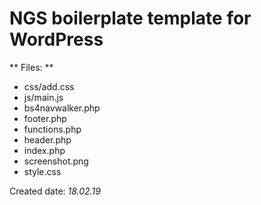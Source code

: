 # NGS boilerplate template for WordPress 
** Files: **
- css/add.css
- js/main.js
- bs4navwalker.php
- footer.php
- functions.php
- header.php
- index.php
- screenshot.png
- style.css

Created date:
*18.02.19*
